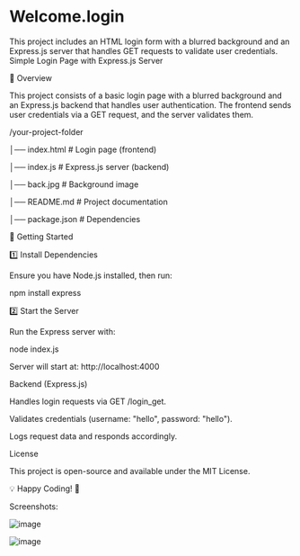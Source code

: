 # Welcome.login
This project includes an HTML login form with a blurred background and an Express.js server that handles GET requests to validate user credentials.
Simple Login Page with Express.js Server

📌 Overview

This project consists of a basic login page with a blurred background and an Express.js backend that handles user authentication. The frontend sends user credentials via a GET request, and the server validates them.

/your-project-folder

│── index.html      # Login page (frontend)

│── index.js        # Express.js server (backend)

│── back.jpg        # Background image

│── README.md       # Project documentation

│── package.json    # Dependencies


🚀 Getting Started

1️⃣ Install Dependencies

Ensure you have Node.js installed, then run:

npm install express

2️⃣ Start the Server

Run the Express server with:

node index.js

Server will start at: http://localhost:4000

Backend (Express.js)

Handles login requests via GET /login_get.

Validates credentials (username: "hello", password: "hello").

Logs request data and responds accordingly.

License

This project is open-source and available under the MIT License.

💡 Happy Coding! 🚀

Screenshots:

![image](https://github.com/user-attachments/assets/7b67f745-f49a-45a4-90d8-ff4234384a47)

![image](https://github.com/user-attachments/assets/7faa62cf-e805-4215-98ba-890299248e68)



